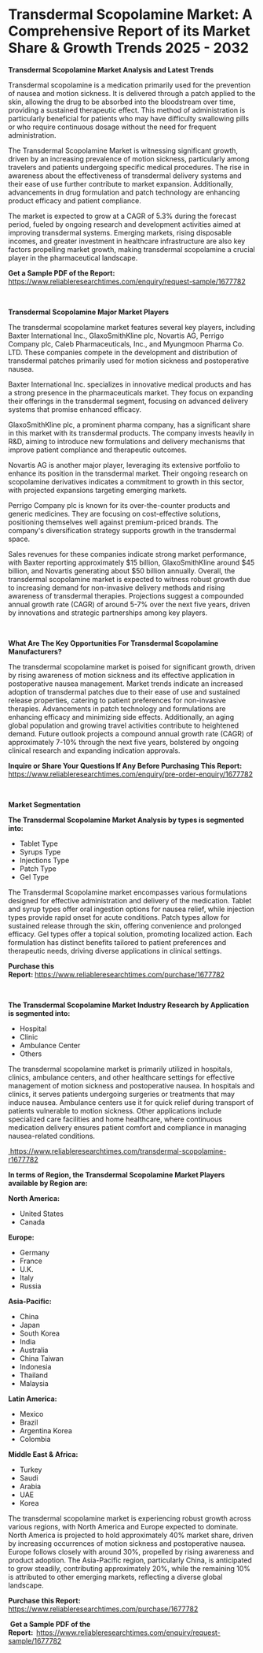 <p><h1>Transdermal Scopolamine Market: A Comprehensive Report of its Market Share & Growth Trends 2025 - 2032</h1></p><p><strong>Transdermal Scopolamine Market Analysis and Latest Trends</strong></p>
<p><p>Transdermal scopolamine is a medication primarily used for the prevention of nausea and motion sickness. It is delivered through a patch applied to the skin, allowing the drug to be absorbed into the bloodstream over time, providing a sustained therapeutic effect. This method of administration is particularly beneficial for patients who may have difficulty swallowing pills or who require continuous dosage without the need for frequent administration.</p><p>The Transdermal Scopolamine Market is witnessing significant growth, driven by an increasing prevalence of motion sickness, particularly among travelers and patients undergoing specific medical procedures. The rise in awareness about the effectiveness of transdermal delivery systems and their ease of use further contribute to market expansion. Additionally, advancements in drug formulation and patch technology are enhancing product efficacy and patient compliance.</p><p>The market is expected to grow at a CAGR of 5.3% during the forecast period, fueled by ongoing research and development activities aimed at improving transdermal systems. Emerging markets, rising disposable incomes, and greater investment in healthcare infrastructure are also key factors propelling market growth, making transdermal scopolamine a crucial player in the pharmaceutical landscape.</p></p>
<p><strong>Get a Sample PDF of the Report:&nbsp;</strong> <a href="https://www.reliableresearchtimes.com/enquiry/request-sample/1677782?utm_campaign=3045&utm_medium=2&utm_source=Github&utm_content=ia&utm_term=19042025&utm_id=transdermal-scopolamine">https://www.reliableresearchtimes.com/enquiry/request-sample/1677782</a></p>
<p>&nbsp;</p>
<p><strong>Transdermal Scopolamine Major Market Players</strong></p>
<p><p>The transdermal scopolamine market features several key players, including Baxter International Inc., GlaxoSmithKline plc, Novartis AG, Perrigo Company plc, Caleb Pharmaceuticals, Inc., and Myungmoon Pharma Co. LTD. These companies compete in the development and distribution of transdermal patches primarily used for motion sickness and postoperative nausea.</p><p>Baxter International Inc. specializes in innovative medical products and has a strong presence in the pharmaceuticals market. They focus on expanding their offerings in the transdermal segment, focusing on advanced delivery systems that promise enhanced efficacy.</p><p>GlaxoSmithKline plc, a prominent pharma company, has a significant share in this market with its transdermal products. The company invests heavily in R&D, aiming to introduce new formulations and delivery mechanisms that improve patient compliance and therapeutic outcomes.</p><p>Novartis AG is another major player, leveraging its extensive portfolio to enhance its position in the transdermal market. Their ongoing research on scopolamine derivatives indicates a commitment to growth in this sector, with projected expansions targeting emerging markets.</p><p>Perrigo Company plc is known for its over-the-counter products and generic medicines. They are focusing on cost-effective solutions, positioning themselves well against premium-priced brands. The company's diversification strategy supports growth in the transdermal space.</p><p>Sales revenues for these companies indicate strong market performance, with Baxter reporting approximately $15 billion, GlaxoSmithKline around $45 billion, and Novartis generating about $50 billion annually. Overall, the transdermal scopolamine market is expected to witness robust growth due to increasing demand for non-invasive delivery methods and rising awareness of transdermal therapies. Projections suggest a compounded annual growth rate (CAGR) of around 5-7% over the next five years, driven by innovations and strategic partnerships among key players.</p></p>
<p>&nbsp;</p>
<p><strong>What Are The Key Opportunities For Transdermal Scopolamine Manufacturers?</strong></p>
<p><p>The transdermal scopolamine market is poised for significant growth, driven by rising awareness of motion sickness and its effective application in postoperative nausea management. Market trends indicate an increased adoption of transdermal patches due to their ease of use and sustained release properties, catering to patient preferences for non-invasive therapies. Advancements in patch technology and formulations are enhancing efficacy and minimizing side effects. Additionally, an aging global population and growing travel activities contribute to heightened demand. Future outlook projects a compound annual growth rate (CAGR) of approximately 7-10% through the next five years, bolstered by ongoing clinical research and expanding indication approvals.</p></p>
<p><strong>Inquire or Share Your Questions If Any Before Purchasing This Report:</strong> <a href="https://www.reliableresearchtimes.com/enquiry/pre-order-enquiry/1677782?utm_campaign=3045&utm_medium=2&utm_source=Github&utm_content=ia&utm_term=19042025&utm_id=transdermal-scopolamine">https://www.reliableresearchtimes.com/enquiry/pre-order-enquiry/1677782</a></p>
<p>&nbsp;</p>
<p><strong>Market Segmentation</strong></p>
<p><strong>The Transdermal Scopolamine Market Analysis by types is segmented into:</strong></p>
<p><ul><li>Tablet Type</li><li>Syrups Type</li><li>Injections Type</li><li>Patch Type</li><li>Gel Type</li></ul></p>
<p><p>The Transdermal Scopolamine market encompasses various formulations designed for effective administration and delivery of the medication. Tablet and syrup types offer oral ingestion options for nausea relief, while injection types provide rapid onset for acute conditions. Patch types allow for sustained release through the skin, offering convenience and prolonged efficacy. Gel types offer a topical solution, promoting localized action. Each formulation has distinct benefits tailored to patient preferences and therapeutic needs, driving diverse applications in clinical settings.</p></p>
<p><strong>Purchase this Report:&nbsp;</strong><a href="https://www.reliableresearchtimes.com/purchase/1677782?utm_campaign=3045&utm_medium=2&utm_source=Github&utm_content=ia&utm_term=19042025&utm_id=transdermal-scopolamine">https://www.reliableresearchtimes.com/purchase/1677782</a></p>
<p>&nbsp;</p>
<p><strong>The Transdermal Scopolamine Market Industry Research by Application is segmented into:</strong></p>
<p><ul><li>Hospital</li><li>Clinic</li><li>Ambulance Center</li><li>Others</li></ul></p>
<p><p>The transdermal scopolamine market is primarily utilized in hospitals, clinics, ambulance centers, and other healthcare settings for effective management of motion sickness and postoperative nausea. In hospitals and clinics, it serves patients undergoing surgeries or treatments that may induce nausea. Ambulance centers use it for quick relief during transport of patients vulnerable to motion sickness. Other applications include specialized care facilities and home healthcare, where continuous medication delivery ensures patient comfort and compliance in managing nausea-related conditions.</p></p>
<p><a href="https://www.reliableresearchtimes.com/transdermal-scopolamine-r1677782?utm_campaign=3045&utm_medium=2&utm_source=Github&utm_content=ia&utm_term=19042025&utm_id=transdermal-scopolamine">&nbsp;https://www.reliableresearchtimes.com/transdermal-scopolamine-r1677782</a></p>
<p><strong>In terms of Region, the Transdermal Scopolamine Market Players available by Region are:</strong></p>
<p>
    <p> <strong> North America: </strong>
        <ul>
            <li>United States</li>
            <li>Canada</li>
        </ul>
        </p> 
    <p> <strong> Europe: </strong>
        <ul>
            <li>Germany</li>
            <li>France</li>
            <li>U.K.</li>
            <li>Italy</li>
            <li>Russia</li>
        </ul>
        </p> 
    <p> <strong> Asia-Pacific: </strong>
        <ul>
            <li>China</li>
            <li>Japan</li>
            <li>South Korea</li>
            <li>India</li>
            <li>Australia</li>
            <li>China Taiwan</li>
            <li>Indonesia</li>
            <li>Thailand</li>
            <li>Malaysia</li>
        </ul>
        </p> 
    <p> <strong> Latin America: </strong>
        <ul>
            <li>Mexico</li>
            <li>Brazil</li>
            <li>Argentina Korea</li>
            <li>Colombia</li>
        </ul>
        </p> 
    <p> <strong> Middle East & Africa: </strong>
        <ul>
            <li>Turkey</li>
            <li>Saudi</li>
            <li>Arabia</li>
            <li>UAE</li>
            <li>Korea</li>
        </ul>
    </p>
    </p>
<p><p>The transdermal scopolamine market is experiencing robust growth across various regions, with North America and Europe expected to dominate. North America is projected to hold approximately 40% market share, driven by increasing occurrences of motion sickness and postoperative nausea. Europe follows closely with around 30%, propelled by rising awareness and product adoption. The Asia-Pacific region, particularly China, is anticipated to grow steadily, contributing approximately 20%, while the remaining 10% is attributed to other emerging markets, reflecting a diverse global landscape.</p></p>
<p><strong>Purchase this Report: </strong><a href="https://www.reliableresearchtimes.com/purchase/1677782?utm_campaign=3045&utm_medium=2&utm_source=Github&utm_content=ia&utm_term=19042025&utm_id=transdermal-scopolamine">https://www.reliableresearchtimes.com/purchase/1677782</a></p>
<p>&nbsp;<strong>Get a Sample PDF of the Report:&nbsp;&nbsp;</strong><a href="https://www.reliableresearchtimes.com/enquiry/request-sample/1677782?utm_campaign=3045&utm_medium=2&utm_source=Github&utm_content=ia&utm_term=19042025&utm_id=transdermal-scopolamine">https://www.reliableresearchtimes.com/enquiry/request-sample/1677782</a></p>
<p><strong></strong></p>
<p><p></p><p></p><p></p></p>
